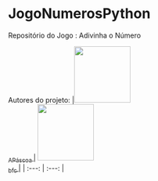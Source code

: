 # JogoNumerosPython
Repositório do Jogo : Adivinha o Número

Autores do projeto:
|[<img src="https://avatars.githubusercontent.com/u/51238719?s=400&v=4" width=115 > <br> ](https://github.com/apascoa)[<sub> APáscoa </sub>](https://github.com/apascoa) | [<img src="https://avatars.githubusercontent.com/u/91901625?v=4" width=115 > <br> ](https://github.com/bfc1557)[<sub> bfc </sub>](https://github.com/bfc1557)|
| :---: | :---: |
